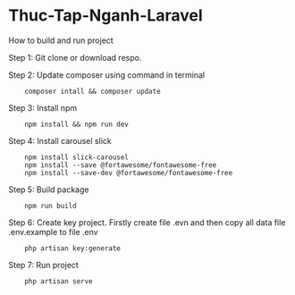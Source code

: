 # Thuc-Tap-Nganh-Laravel

How to build and run project

Step 1: Git clone or download respo.

Step 2: Update composer using command in terminal

        composer intall && composer update
        
Step 3: Install npm

        npm install && npm run dev

Step 4: Install carousel slick

        npm install slick-carousel
        npm install --save @fortawesome/fontawesome-free
        npm install --save-dev @fortawesome/fontawesome-free
        
Step 5: Build package
        
        npm run build 
        
Step 6: Create key project. Firstly create file .evn and then copy all data file .env.example to file .env
   
        php artisan key:generate
        
Step 7: Run project

        php artisan serve

        
